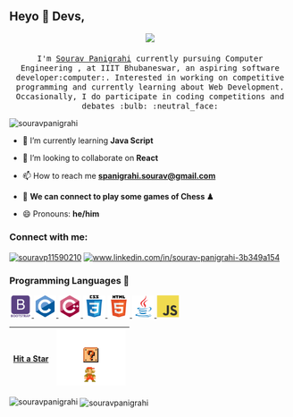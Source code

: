 ## Heyo :wave: Devs, 

<p align="center">
  <img src="https://raw.githubusercontent.com/coderjojo/coderjojo/master/img/github.gif" width=100>
  <br><br>
  <samp>
    I'm <a href="https://www.linkedin.com/in/sourav-panigrahi-3b349a154/">Sourav Panigrahi</a> currently pursuing Computer Engineering , at IIIT Bhubaneswar, an aspiring software developer:computer:. Interested in working on competitive programming and currently learning about Web Development. Occasionally, I do participate in  coding competitions and debates :bulb: :neutral_face:
  </samp>
</p>

<p align="left"> <img src="https://komarev.com/ghpvc/?username=souravpanigrahi&label=Profile%20views&color=0e75b6&style=flat" alt="souravpanigrahi" /> </p>

- 🌱 I’m currently learning **Java Script**

- 👯 I’m looking to collaborate on **React**

- 📫 How to reach me **spanigrahi.sourav@gmail.com**

- 👯 **We can connect to play some games of Chess ♟**

- 😄 Pronouns: **he/him**

<h3 align="left">Connect with me:</h3>
<p align="left">
<a href="https://twitter.com/souravp11590210" target="blank"><img align="center" src="https://raw.githubusercontent.com/rahuldkjain/github-profile-readme-generator/master/src/images/icons/Social/twitter.svg" alt="souravp11590210" height="30" width="40" /></a>
<a href="https://www.linkedin.com/in/sourav-panigrahi-3b349a154/" target="blank"><img align="center" src="https://raw.githubusercontent.com/rahuldkjain/github-profile-readme-generator/master/src/images/icons/Social/linked-in-alt.svg" alt="www.linkedin.com/in/sourav-panigrahi-3b349a154" height="30" width="40" /></a>
</p>

### Programming Languages  :rocket:
<p align="left"> <a href="https://getbootstrap.com" target="_blank"> <img src="https://raw.githubusercontent.com/devicons/devicon/master/icons/bootstrap/bootstrap-plain-wordmark.svg" alt="bootstrap" width="40" height="40"/> </a> <a href="https://www.cprogramming.com/" target="_blank"> <img src="https://raw.githubusercontent.com/devicons/devicon/master/icons/c/c-original.svg" alt="c" width="40" height="40"/> </a> <a href="https://www.w3schools.com/cpp/" target="_blank"> <img src="https://raw.githubusercontent.com/devicons/devicon/master/icons/cplusplus/cplusplus-original.svg" alt="cplusplus" width="40" height="40"/> </a> <a href="https://www.w3schools.com/css/" target="_blank"> <img src="https://raw.githubusercontent.com/devicons/devicon/master/icons/css3/css3-original-wordmark.svg" alt="css3" width="40" height="40"/> </a> <a href="https://www.w3.org/html/" target="_blank"> <img src="https://raw.githubusercontent.com/devicons/devicon/master/icons/html5/html5-original-wordmark.svg" alt="html5" width="40" height="40"/> </a> <a href="https://www.java.com" target="_blank"> <img src="https://raw.githubusercontent.com/devicons/devicon/master/icons/java/java-original.svg" alt="java" width="40" height="40"/> </a> <a href="https://developer.mozilla.org/en-US/docs/Web/JavaScript" target="_blank"> <img src="https://raw.githubusercontent.com/devicons/devicon/master/icons/javascript/javascript-original.svg" alt="javascript" width="40" height="40"/> </a> </p>

|<a href="https://github.com/souravpanigrahi"> Hit a Star </a>|<img height="100" src="https://github.com/harshalrj25/MasterAssetsRepo/blob/master/mario.gif"></a></div>|
| ------------- | ------------- |                  


<p><img align="left" src="https://github-readme-stats.vercel.app/api/top-langs?username=souravpanigrahi&show_icons=true&locale=en&layout=compact" alt="souravpanigrahi" /></p>

<p>&nbsp;<img align="center" src="https://github-readme-stats.vercel.app/api?username=souravpanigrahi&show_icons=true&locale=en" alt="souravpanigrahi" /></p>
